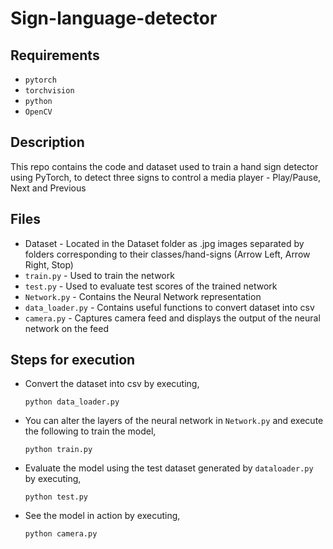 # Sign-language-detector

## Requirements
- `pytorch`
- `torchvision`
- `python`
- `OpenCV`

## Description
This repo contains the code and dataset used to train a hand sign detector using PyTorch, to detect three signs to control a media player - Play/Pause, Next and Previous

## Files
- Dataset - Located in the Dataset folder as .jpg images separated by folders corresponding to their classes/hand-signs (Arrow Left, Arrow Right, Stop)
- `train.py` - Used to train the network
- `test.py` - Used to evaluate test scores of the trained network 
- `Network.py` - Contains the Neural Network representation
- `data_loader.py` - Contains useful functions to convert dataset into csv
- `camera.py` - Captures camera feed and displays the output of the neural network on the feed

## Steps for execution
- Convert the dataset into csv by executing,

      python data_loader.py

- You can alter the layers of the neural network in `Network.py` and execute the following to train the model,

      python train.py
      
- Evaluate the model using the test dataset generated by `dataloader.py` by executing,

      python test.py

- See the model in action by executing,

      python camera.py